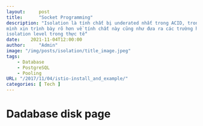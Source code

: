 ```yaml
---
layout:     post
title:      "Socket Programming"
description: "Isolation là tính chất bị underated nhất trong ACID, trong bài viết này
mình xin trình bày rõ hơn về tính chất này cũng như đưa ra các trường hợp cần setup đúng
isolation level trong thực tế"
date:    2021-11-04T12:00:00
author:     "Admin"
image: "/img/posts/isolation/title_image.jpeg"
tags:
    - Database
    - PostgreSQL
    - Pooling
URL: "/2017/11/04/istio-install_and_example/"
categories: [ Tech ]
---
```


# Dadabase disk page